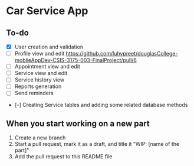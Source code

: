 # Car Service App

## To-do

- [x] User creation and validation
- [ ] Profile view and edit https://github.com/luhvpreet/douglasCollege-moblieAppDev-CSIS-3175-003-FinalProject/pull/6
- [ ] Appointment view and edit
- [ ] Service view and edit
- [ ] Service history view
- [ ] Reports generation
- [ ] Send reminders
- [-] Creating Service tables and adding some related database methods

## When you start working on a new part

1. Create a new branch
2. Start a pull request, mark it as a draft, and title it "WIP: [name of the part]"
3. Add the pull request to this README file

